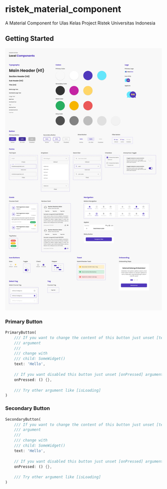 # ristek_material_component

A Material Component for Ulas Kelas Project Ristek Universitas Indonesia

## Getting Started

![Alt text](/assets/design-system.png?raw=true "Design System")

### Primary Button
```dart
PrimaryButton(
	/// If you want to change the content of this button just unset [text] 
	/// argument
	/// 
	/// change with 
	/// child: SomeWidget()
	text: 'Hello',
	
	// If you want disabled this button just unset [onPressed] argument
	onPressed: () {},

	/// Try other argument like [isLoading]
)
```

### Secondary Button
```dart
SecondaryButton(
	/// If you want to change the content of this button just unset [text] 
	/// argument
	/// 
	/// change with 
	/// child: SomeWidget()
	text: 'Hello',
	
	// If you want disabled this button just unset [onPressed] argument
	onPressed: () {},

	/// Try other argument like [isLoading]
)
```

